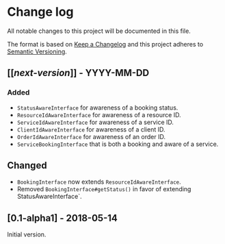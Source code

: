 # Change log
All notable changes to this project will be documented in this file.

The format is based on [Keep a Changelog](http://keepachangelog.com/)
and this project adheres to [Semantic Versioning](http://semver.org/).

## [[*next-version*]] - YYYY-MM-DD
### Added
- `StatusAwareInterface` for awareness of a booking status.
- `ResourceIdAwareInterface` for awareness of a resource ID.
- `ServiceIdAwareInterface` for awareness of a service ID.
- `ClientIdAwareInterface` for awareness of a client ID.
- `OrderIdAwareInterface` for awareness of an order ID.
- `ServiceBookingInterface` that is both a booking and aware of a service.

## Changed
- `BookingInterface` now extends `ResourceIdAwareInterface`.
- Removed `BookingInterface#getStatus()` in favor of extending StatusAwareInterface`.

## [0.1-alpha1] - 2018-05-14
Initial version.
